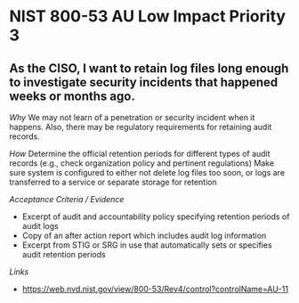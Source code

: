 # NIST 800-53 AU Low Impact Priority 3

## As the CISO, I want to retain log files long enough to investigate security incidents that happened weeks or months ago.

*Why*
We may not learn of a penetration or security incident when it happens. Also, there may be regulatory requirements for retaining audit records.


*How*
Determine the official retention periods for different types of audit records (e.g., check organization policy and pertinent regulations)
Make sure system is configured to either not delete log files too soon, or logs are transferred to a service or separate storage for retention


*Acceptance Criteria / Evidence*
* Excerpt of audit and accountability policy specifying retention periods of audit logs
* Copy of an after action report which includes audit log information
* Excerpt from STIG or SRG in use that automatically sets or specifies audit retention periods


*Links*
* https://web.nvd.nist.gov/view/800-53/Rev4/control?controlName=AU-11
